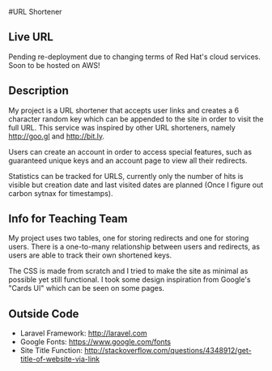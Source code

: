 #URL Shortener

## Live URL
Pending re-deployment due to changing terms of Red Hat's cloud services. Soon to be hosted on AWS!

## Description

My project is a URL shortener that accepts user links and creates a 6 character random key which can be appended to the site in order to visit the full URL. This service was inspired by other URL shorteners, namely <http://goo.gl> and <http://bit.ly>. 

Users can create an account in order to access special features, such as guaranteed unique keys and an account page to view all their redirects. 

Statistics can be tracked for URLS, currently only the number of hits is visible but creation date and last visited dates are planned (Once I figure out carbon sytnax for timestamps). 

## Info for Teaching Team

My project uses two tables, one for storing redirects and one for storing users. There is a one-to-many relationship between users and redirects, as users are able to track their own shortened keys. 

The CSS is made from scratch and I tried to make the site as minimal as possible yet still functional. I took some design inspiration from Google's "Cards UI" which can be seen on some pages. 

## Outside Code
* Laravel Framework: <http://laravel.com>
* Google Fonts: <https://www.google.com/fonts>
* Site Title Function: <http://stackoverflow.com/questions/4348912/get-title-of-website-via-link>

